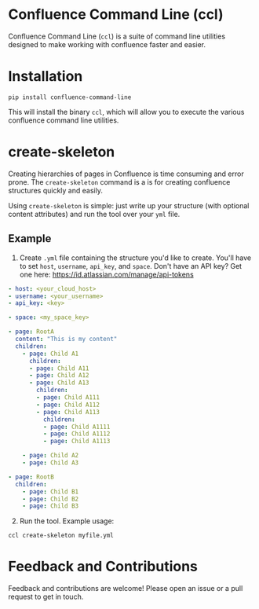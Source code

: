 # Confluence Command Line (ccl)

Confluence Command Line (`ccl`) is a suite of command line utilities designed to make working with confluence faster and easier. 

# Installation 

```
pip install confluence-command-line
```

This will install the binary `ccl`, which will allow you to execute the various confluence command line utilities. 

# create-skeleton

Creating hierarchies of pages in Confluence is time consuming and error prone. The `create-skeleton` command is a is for creating confluence structures quickly and easily. 

Using `create-skeleton` is simple: just write up your structure (with optional content attributes) and run the tool over your `yml` file. 


## Example 

1. Create `.yml` file containing the structure you'd like to create. You'll have to set `host`, `username`, `api_key`, and `space`. Don't have an API key? Get one here: https://id.atlassian.com/manage/api-tokens


```yaml
- host: <your_cloud_host>
- username: <your_username>
- api_key: <key>

- space: <my_space_key>

- page: RootA
  content: "This is my content"
  children:
    - page: Child A1
      children:
      - page: Child A11
      - page: Child A12
      - page: Child A13
        children:
        - page: Child A111
        - page: Child A112
        - page: Child A113
          children:
          - page: Child A1111
          - page: Child A1112
          - page: Child A1113

    - page: Child A2
    - page: Child A3

- page: RootB
  children:
    - page: Child B1
    - page: Child B2
    - page: Child B3
```

2. Run the tool. Example usage:

```
ccl create-skeleton myfile.yml
```

# Feedback and Contributions

Feedback and contributions are welcome! Please open an issue or a pull request to get in touch. 
